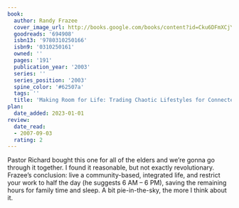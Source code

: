 ```yaml
---
book:
  author: Randy Frazee
  cover_image_url: http://books.google.com/books/content?id=Cku6DFmXCjYC&printsec=frontcover&img=1&zoom=1&edge=curl&source=gbs_api
  goodreads: '694908'
  isbn13: '9780310250166'
  isbn9: '0310250161'
  owned: ''
  pages: '191'
  publication_year: '2003'
  series: ''
  series_position: '2003'
  spine_color: '#62507a'
  tags: ''
  title: 'Making Room for Life: Trading Chaotic Lifestyles for Connected Relationships'
plan:
  date_added: 2023-01-01
review:
  date_read:
  - 2007-09-03
  rating: 2
---
```


Pastor Richard bought this one for all of the elders and we’re gonna go through it together. I found it reasonable, but not exactly revolutionary. Frazee’s conclusion: live a community-based, integrated life, and restrict your work to half the day (he suggests 6 AM – 6 PM), saving the remaining hours for family time and sleep. A bit pie-in-the-sky, the more I think about it.
